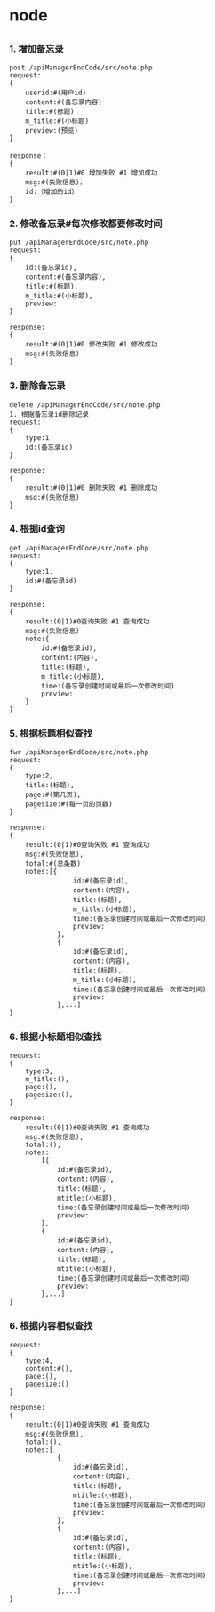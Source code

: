 # node

##

### 1. <a name='add'>增加备忘录</a>

	post /apiManagerEndCode/src/note.php
	request:
	{
		userid:#(用户id)
		content:#(备忘录内容)
		title:#(标题)
		m_title:#(小标题)
		preview:(预览)
	}
	
	response：
	{
		result:#(0|1)#0 增加失败 #1 增加成功
		msg:#(失败信息)，
		id:（增加的id）
	}


### 2. <a name='change'>修改备忘录</a>#每次修改都要修改时间
	
	put /apiManagerEndCode/src/note.php
	request:
	{
		id:(备忘录id),
		content:#(备忘录内容),
		title:#(标题),
		m_title:#(小标题),
		preview:
	}
	
	response:
	{
		result:#(0|1)#0 修改失败 #1 修改成功
		msg:#(失败信息)
	}


### 3. <a name='del'>删除备忘录</a>
	

	delete /apiManagerEndCode/src/note.php
	1. 根据备忘录id删除记录
	request:
	{
		type:1
		id:(备忘录id)
	}
	
	response:
	{
		result:#(0|1)#0 删除失败 #1 删除成功
		msg:#(失败信息)
	}


### 4. <a name='querybyid'>根据id查询</a>

	get /apiManagerEndCode/src/note.php
	request:
	{
		type:1,
		id:#(备忘录id)
	}
	
	response:
	{
		result:(0|1)#0查询失败 #1 查询成功
		msg:#(失败信息)
		note:{
			id:#(备忘录id),
			content:(内容),
			title:(标题),
			m_title:(小标题),
			time:(备忘录创建时间或最后一次修改时间)
			preview:
		}
	}

### 5. <a name='like_title'>根据标题相似查找</a>


	fwr /apiManagerEndCode/src/note.php
	request:
	{
		type:2,
		title:(标题),
		page:#(第几页),
		pagesize:#(每一页的页数)
	}
	
	response:
	{
		result:(0|1)#0查询失败 #1 查询成功
		msg:#(失败信息),
		total:#(总条数)
		notes:[{
					id:#(备忘录id),
					content:(内容),
					title:(标题),
					m_title:(小标题),
					time:(备忘录创建时间或最后一次修改时间)
					preview:
				},
				{
					id:#(备忘录id),
					content:(内容),
					title:(标题),
					m_title:(小标题),
					time:(备忘录创建时间或最后一次修改时间)
					preview:
				},...]
	}

### 6. <a name='like_m_title'>根据小标题相似查找</a>

	request:
	{
		type:3,
		m_title:(),
		page:(),
		pagesize:(),
	}
	
	response:
		result:(0|1)#0查询失败 #1 查询成功
		msg:#(失败信息),
		total:(),
		notes:
			[{
				id:#(备忘录id),
				content:(内容),
				title:(标题),
				mtitle:(小标题),
				time:(备忘录创建时间或最后一次修改时间)
				preview:
			},
			{
				id:#(备忘录id),
				content:(内容),
				title:(标题),
				mtitle:(小标题),
				time:(备忘录创建时间或最后一次修改时间)
				preview:
			},...]
	}

### 6. <a name='querybycontent'>根据内容相似查找</a>
	
	request:
	{
		type:4,
		content:#(),
		page:(),
		pagesize:()
	}
	
	response:
	{
		result:(0|1)#0查询失败 #1 查询成功
		msg:#(失败信息),
		total:(),
		notes:[
				{
					id:#(备忘录id),
					content:(内容),
					title:(标题),
					mtitle:(小标题),
					time:(备忘录创建时间或最后一次修改时间)
					preview:
				},
				{
					id:#(备忘录id),
					content:(内容),
					title:(标题),
					mtitle:(小标题),
					time:(备忘录创建时间或最后一次修改时间)
					preview:
				},...]
	}